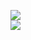 [![](https://img.shields.io/badge/Made%20With-Github%20Spray-lightgrey.svg?style=for-the-badge&logo=github)](https://github.com/Annihil/github-spray#4995)  
[![](https://i.imgur.com/2DrTn0Z.gif)](https://github.com/Annihil/github-spray)